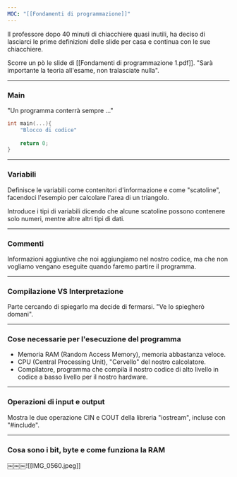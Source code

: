 ```yaml
---
MOC: "[[Fondamenti di programmazione]]"
---
```

Il professore dopo 40 minuti di chiacchiere quasi inutili, ha deciso di lasciarci le prime definizioni delle slide per casa e continua con le sue chiacchiere.

Scorre un pò le slide di [[Fondamenti di programmazione 1.pdf]].
"Sarà importante la teoria all'esame, non tralasciate nulla".

---

### Main

"Un programma conterrà sempre ..."
``` C++
int main(...){
	"Blocco di codice"
	
	return 0;
}
```


---

### Variabili

Definisce le variabili come contenitori d'informazione e come "scatoline", facendoci l'esempio per calcolare l'area di un triangolo.

Introduce i tipi di variabili dicendo che alcune scatoline possono contenere solo numeri, mentre altre altri tipi di dati.

---

### Commenti

Informazioni aggiuntive che noi aggiungiamo nel nostro codice, ma che non vogliamo vengano eseguite quando faremo partire il programma.

---

### Compilazione VS Interpretazione

Parte cercando di spiegarlo ma decide di fermarsi.
"Ve lo spiegherò domani".

---
### Cose necessarie per l'esecuzione del programma

- Memoria RAM (Random Access Memory), memoria abbastanza veloce.
- CPU (Central Processing Unit), "Cervello" del nostro calcolatore.
- Compilatore, programma che compila il nostro codice di alto livello in codice a basso livello per il nostro hardware.

---

### Operazioni di input e output

Mostra le due operazione CIN e COUT della libreria "iostream", incluse con "#include".

---

### Cosa sono i bit, byte e come funziona la RAM

￼￼￼![[IMG_0560.jpeg]]